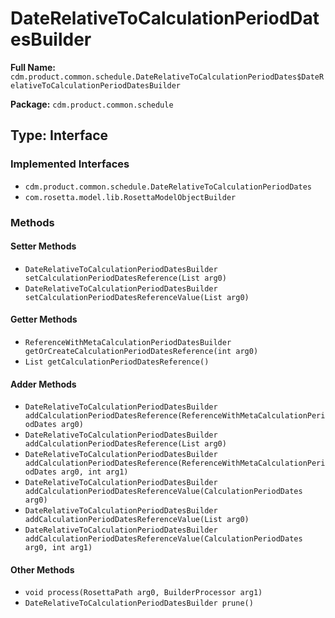 # DateRelativeToCalculationPeriodDatesBuilder

**Full Name:** `cdm.product.common.schedule.DateRelativeToCalculationPeriodDates$DateRelativeToCalculationPeriodDatesBuilder`

**Package:** `cdm.product.common.schedule`

## Type: Interface

### Implemented Interfaces

- `cdm.product.common.schedule.DateRelativeToCalculationPeriodDates`
- `com.rosetta.model.lib.RosettaModelObjectBuilder`

### Methods

#### Setter Methods

- `DateRelativeToCalculationPeriodDatesBuilder setCalculationPeriodDatesReference(List arg0)`
- `DateRelativeToCalculationPeriodDatesBuilder setCalculationPeriodDatesReferenceValue(List arg0)`

#### Getter Methods

- `ReferenceWithMetaCalculationPeriodDatesBuilder getOrCreateCalculationPeriodDatesReference(int arg0)`
- `List getCalculationPeriodDatesReference()`

#### Adder Methods

- `DateRelativeToCalculationPeriodDatesBuilder addCalculationPeriodDatesReference(ReferenceWithMetaCalculationPeriodDates arg0)`
- `DateRelativeToCalculationPeriodDatesBuilder addCalculationPeriodDatesReference(List arg0)`
- `DateRelativeToCalculationPeriodDatesBuilder addCalculationPeriodDatesReference(ReferenceWithMetaCalculationPeriodDates arg0, int arg1)`
- `DateRelativeToCalculationPeriodDatesBuilder addCalculationPeriodDatesReferenceValue(CalculationPeriodDates arg0)`
- `DateRelativeToCalculationPeriodDatesBuilder addCalculationPeriodDatesReferenceValue(List arg0)`
- `DateRelativeToCalculationPeriodDatesBuilder addCalculationPeriodDatesReferenceValue(CalculationPeriodDates arg0, int arg1)`

#### Other Methods

- `void process(RosettaPath arg0, BuilderProcessor arg1)`
- `DateRelativeToCalculationPeriodDatesBuilder prune()`

